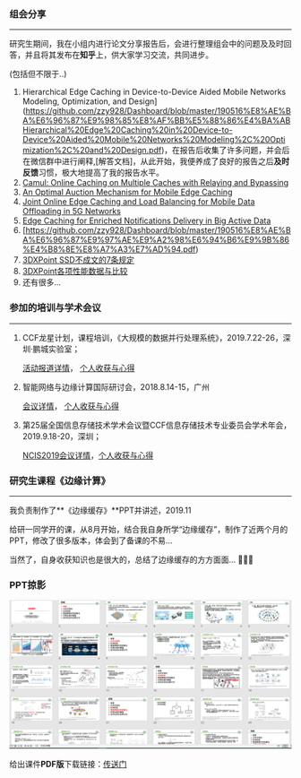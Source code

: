 ### 组会分享

----

研究生期间，我在小组内进行论文分享报告后，会进行整理组会中的问题及及时回答，并且将其发布在**知乎**上，供大家学习交流，共同进步。

(包括但不限于..)

1. Hierarchical Edge Caching in Device-to-Device Aided Mobile Networks Modeling, Optimization, and Design](https://github.com/zzy928/Dashboard/blob/master/190516%E8%AE%BA%E6%96%87%E9%98%85%E8%AF%BB%E5%88%86%E4%BA%ABHierarchical%20Edge%20Caching%20in%20Device-to-Device%20Aided%20Mobile%20Networks%20Modeling%2C%20Optimization%2C%20and%20Design.pdf)，在报告后收集了许多问题，并会后在微信群中进行阐释,[解答文档]，从此开始，我便养成了良好的报告之后**及时反馈**习惯，极大地提高了我的报告水平。
2. [Camul: Online Caching on Multiple Caches with Relaying and Bypassing](https://zhuanlan.zhihu.com/p/66803591)
3. [An Optimal Auction Mechanism for Mobile Edge Caching](https://zhuanlan.zhihu.com/p/72170458)
4. [Joint Online Edge Caching and Load Balancing for Mobile Data Offloading in 5G Networks](https://github.com/zzy928/Dashboard/blob/master/%E5%AD%98%E5%82%A8%E7%BB%84%E4%BC%9A%E6%8A%A5%E5%91%8A20190910.pdf)
5. [Edge Caching for Enriched Notifications Delivery in Big Active Data](https://github.com/zzy928/Dashboard/blob/master/%E7%BB%84%E4%BC%9A%E6%8A%A5%E5%91%8A_190627.pdf)
6. [https://github.com/zzy928/Dashboard/blob/master/190516%E8%AE%BA%E6%96%87%E9%97%AE%E9%A2%98%E6%94%B6%E9%9B%86%E4%B8%8E%E8%A7%A3%E7%AD%94.pdf)
7. [3DXPoint SSD不成文的7条规定](https://github.com/zzy928/Dashboard/blob/master/3DXPoint%20SSD%E4%B8%8D%E6%88%90%E6%96%87%E7%9A%847%E6%9D%A1%E8%A7%84%E5%AE%9A.pdf)
8. [3DXPoint各项性能数据与比较](https://github.com/zzy928/Dashboard/blob/master/3DXPoint%E5%90%84%E9%A1%B9%E6%80%A7%E8%83%BD%E6%95%B0%E6%8D%AE%E4%B8%8E%E6%AF%94%E8%BE%83.pdf)
9. 还有很多...



### 参加的培训与学术会议

----

1. CCF龙星计划，课程培训，《大规模的数据并行处理系统》，2019.7.22-26，深圳·鹏城实验室；

   [活动报道详情](https://www.ccf.org.cn/c/2019-08-16/668155.shtml)， [个人收获与心得]()

2. 智能网络与边缘计算国际研讨会，2018.8.14-15，广州

   [会议详情](http://maka.im/pcviewer/5453383/J44Y2VDQW5453383)， [个人收获与心得]()

3. 第25届全国信息存储技术学术会议暨CCF信息存储技术专业委员会学术年会，2019.9.18-20，深圳；

   [NCIS2019会议详情](https://ccfncis.github.io/ncis2019/)，[个人收获与心得]()



### 研究生课程《边缘计算》

----

我负责制作了**《边缘缓存》**PPT并讲述，2019.11

给研一同学开的课，从8月开始，结合我自身所学“边缘缓存”，制作了近两个月的PPT，修改了很多版本，体会到了备课的不易...

当然了，自身收获知识也是很大的，总结了边缘缓存的方方面面...
:muscle::muscle::muscle:

### PPT掠影

![PPT掠影](https://github.com/zzy928/Dashboard/blob/master/images/PPT%E6%8E%A0%E5%BD%B1.png?raw=true)

给出课件**PDF版**下载链接：[传送门](https://github.com/zzy928/Dashboard/blob/master/%E8%BE%B9%E7%BC%98%E7%BC%93%E5%AD%9820191030_v3.pdf)

